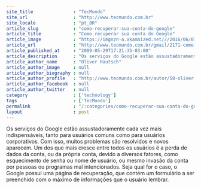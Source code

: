 ```yaml
---
site_title               : "TecMundo"
site_url                 : "http://www.tecmundo.com.br"
site_locale              : "pt_BR"
article_slug             : "como-recuperar-sua-conta-do-google"
article_title            : "Como recuperar sua conta do Google"
article_image            : "https://imgnzn-a.akamaized.net///2016/06/01/01105729660451-t1200x480.jpg"
article_url              : "http://www.tecmundo.com.br/gmail/2171-como-recuperar-sua-conta-do-google.htm"
article_published_at     : "2009-05-29T17:21:35-03:00"
article_description      : "Os serviços do Google estão assustadoramente cada vez mais indispensáveis, tanto para usuários comuns como para usuários corporativos. Com isso, muitos problemas são resolvidos e novos aparecem. Um dos que mais cresce entre todos os usuários é a perda de dados da conta, ou da própria conta, devido a diversos fatores, como esquecimento de senha ou nome de usuário, ou mesmo invasão da conta por pessoas ou programas mal intencionados. Seja qual for o caso, o Google possui uma página de recuperação, que contém um formulário a ser preenchido com o máximo de informações que o usuário lembrar."
article_author_name      : "Oliver Hautsch"
article_author_image     : null
article_author_biography : null
article_author_profile   : "http://www.tecmundo.com.br/autor/58-oliver-hautsch/"
article_author_facebook  : null
article_author_twitter   : null
category                 : ['technology']
tags                     : ['TecMundo']
permalink                : "/:categories/como-recuperar-sua-conta-do-google/"
layout                   : post
---
```


Os serviços do Google estão assustadoramente cada vez mais indispensáveis, tanto para usuários comuns como para usuários corporativos. Com isso, muitos problemas são resolvidos e novos aparecem. Um dos que mais cresce entre todos os usuários é a perda de dados da conta, ou da própria conta, devido a diversos fatores, como esquecimento de senha ou nome de usuário, ou mesmo invasão da conta por pessoas ou programas mal intencionados. Seja qual for o caso, o Google possui uma página de recuperação, que contém um formulário a ser preenchido com o máximo de informações que o usuário lembrar.
